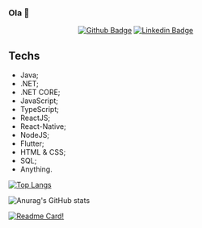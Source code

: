 ### Ola 👋


<div align="center">


[![Github Badge](https://img.shields.io/badge/-Github-000?style=flat-square&logo=Github&logoColor=white&link=https://github.com/rmkarato)](https://github.com/jordaobass)       [![Linkedin Badge](https://img.shields.io/badge/-LinkedIn-blue?style=flat-square&logo=Linkedin&logoColor=white&link=https://www.linkedin.com/in/jonathan-schenker-23479773/)](https://www.linkedin.com/in/rmkarato/)


</div>


## Techs

- Java;
- .NET;
- .NET CORE;
- JavaScript;
- TypeScript;
- ReactJS;
- React-Native;
- NodeJS;
- Flutter;
- HTML & CSS;
- SQL;
- Anything.

[![Top Langs](https://github-readme-stats.vercel.app/api/top-langs/?username=jordaobass&theme=radical)](https://github.com/jordaobass/github-readme-stats)

![Anurag's GitHub stats](https://github-readme-stats.vercel.app/api?username=jordaobass&show_icons=true&theme=radical)



[![Readme Card](https://github-readme-stats.vercel.app/api/pin/?username=jordaobass&repo=react_notas&theme=radical)!](https://github.com/jordaobass/github-readme-stats)
